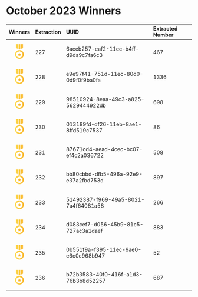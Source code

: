 # October 2023 Winners

|                                       Winners                                        | Extraction | UUID                                 | Extracted Number |
| :----------------------------------------------------------------------------------: | :--------- | :----------------------------------- | :--------------- |
| <img src="../prize.svg" style="height: 40px; margin-top: 10px; margin-bottom: 10px"> |   227      | 6aceb257-eaf2-11ec-b4ff-d9da9c7fa6c3 |   467            |
| <img src="../prize.svg" style="height: 40px; margin-top: 10px; margin-bottom: 10px"> |      228   | e9e97f41-751d-11ec-80d0-0d9f0f9ba0fa |    1336           |
| <img src="../prize.svg" style="height: 40px; margin-top: 10px; margin-bottom: 10px"> |        229 | 98510924-8eaa-49c3-a825-5629444922db |      698          |
| <img src="../prize.svg" style="height: 40px; margin-top: 10px; margin-bottom: 10px"> |      230   | 013189fd-df26-11eb-8ae1-8ffd519c7537 |      86         |
| <img src="../prize.svg" style="height: 40px; margin-top: 10px; margin-bottom: 10px"> |        231 | 87671cd4-aead-4cec-bc07-ef4c2a036722 |   508            |
| <img src="../prize.svg" style="height: 40px; margin-top: 10px; margin-bottom: 10px"> |       232  | bb80cbbd-dfb5-496a-92e9-e37a2fbd753d |  897             |
| <img src="../prize.svg" style="height: 40px; margin-top: 10px; margin-bottom: 10px"> |        233 | 51492387-f969-49a5-8021-7a4f64081a58 |   266            |
| <img src="../prize.svg" style="height: 40px; margin-top: 10px; margin-bottom: 10px"> |       234  | d083cef7-d056-45b9-81c5-727ac3a1daef |  883              |
| <img src="../prize.svg" style="height: 40px; margin-top: 10px; margin-bottom: 10px"> |        235 | 0b551f9a-f395-11ec-9ae0-e6c0c968b947 |      52          |
| <img src="../prize.svg" style="height: 40px; margin-top: 10px; margin-bottom: 10px"> |        236 | b72b3583-40f0-416f-a1d3-76b3b8d52257 |     687          |


